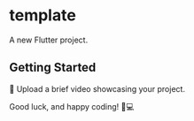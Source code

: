 # template

A new Flutter project.

## Getting Started

🎥 Upload a brief video showcasing your project. 

Good luck, and happy coding! 🚀💻
